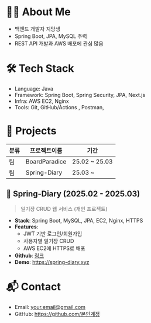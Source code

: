 # 👩‍💻 About Me
- 백엔드 개발자 지망생
- Spring Boot, JPA, MySQL 주력
- REST API 개발과 AWS 배포에 관심 많음

# 🛠️ Tech Stack
- Language: Java
- Framework: Spring Boot, Spring Security, JPA, Next.js
- Infra: AWS EC2, Nginx
- Tools: Git, GitHub/Actions , Postman, 

# 📁 Projects

| 분류 | 프로젝트이름 | 기간 |
|------|------|------|
| 팀 | BoardParadice | 25.02 ~ 25.03 |
| 팀 | Spring-Diary | 25.03 ~ |

## 📌 Spring-Diary (2025.02 - 2025.03)
> 일기장 CRUD 웹 서비스 (개인 프로젝트)

- **Stack**: Spring Boot, MySQL, JPA, EC2, Nginx, HTTPS
- **Features**:
  - JWT 기반 로그인/회원가입
  - 사용자별 일기장 CRUD
  - AWS EC2에 HTTPS로 배포
- **Github**: [링크](https://github.com/본인계정/spring-diary)
- **Demo**: https://spring-diary.xyz

# 📬 Contact
- Email: your.email@gmail.com
- GitHub: https://github.com/본인계정
